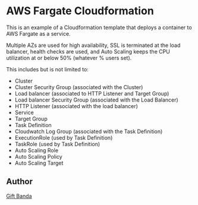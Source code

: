 # AWS Fargate Cloudformation 
This is an example of a Cloudformation template that deploys a container to AWS Fargate as a service.

Multiple AZs are used for high availability, SSL is terminated at the load balancer, health checks are used, and Auto Scaling keeps the CPU utilization at or below 50% (whatever % users set).

This includes but is not limited to:
* Cluster
* Cluster Security Group (associated with the Cluster)
* Load balancer (associated to HTTP Listener and Target Group)
* Load balancer Security Group (associated with the Load Balancer)
* HTTP Listener (associated with the load balancer)
* Service
* Target Group
* Task Definition
* Cloudwatch Log Group (associated with the Task Definition)
* ExecutionRole (used by Task Definition)
* TaskRole (used by Task Definition)
* Auto Scaling Role
* Auto Scaling Policy
* Auto Scaling Target



## Author
[Gift Banda](https://giftmbanda.com)